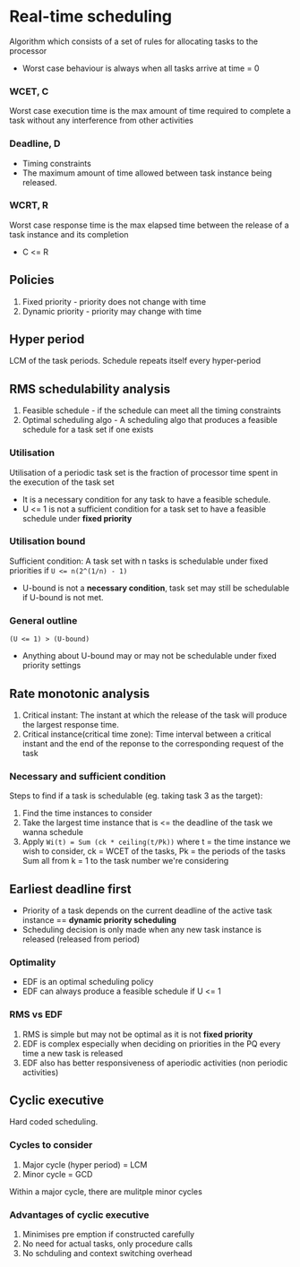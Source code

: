 # Real-time scheduling

Algorithm which consists of a set of rules for allocating tasks to the processor

- Worst case behaviour is always when all tasks arrive at time = 0

### WCET, C
Worst case execution time is the max amount of time required to complete a task without any interference from other activities

### Deadline, D

- Timing constraints
- The maximum amount of time allowed between task instance being released.

### WCRT, R
Worst case response time is the max elapsed time between the release of a task instance and its completion

- C <= R

## Policies 

1. Fixed priority - priority does not change with time 
2. Dynamic priority - priority may change with time

## Hyper period
LCM of the task periods. Schedule repeats itself every hyper-period


## RMS schedulability analysis
1. Feasible schedule - if the schedule can meet all the timing constraints
2. Optimal scheduling algo - A scheduling algo that produces a feasible schedule for a task set if one exists

### Utilisation
Utilisation of a periodic task set is the fraction of processor time spent in the execution of the task set

- It is a necessary condition for any task to have a feasible schedule.
- U <= 1 is not a sufficient condition for a task set to have a feasible schedule under **fixed priority**

### Utilisation bound
Sufficient condition: A task set with n tasks is schedulable under fixed priorities if ```U <= n(2^(1/n) - 1)```

- U-bound is not a **necessary condition**, task set may still be schedulable if U-bound is not met.

### General outline
```(U <= 1) > (U-bound)```
- Anything about U-bound may or may not be schedulable under fixed priority settings

## Rate monotonic analysis
1. Critical instant: The instant at which the release of the task will produce the largest response time.
2. Critical instance(critical time zone): Time interval between a critical instant and the end of the reponse to the corresponding request of the task

### Necessary and sufficient condition
Steps to find if a task is schedulable (eg. taking task 3 as the target):
1. Find the time instances to consider
2. Take the largest time instance that is <= the deadline of the task we wanna schedule
3. Apply ```Wi(t) = Sum (ck * ceiling(t/Pk))``` where t = the time instance we wish to consider, ck = WCET of the tasks, Pk = the periods of the tasks
Sum all from k = 1 to the task number we're considering

## Earliest deadline first
- Priority of a task depends on the current deadline of the active task instance == **dynamic priority scheduling**
- Scheduling decision is only made when any new task instance is released (released from period)

### Optimality
- EDF is an optimal scheduling policy
- EDF can always produce a feasible schedule if U <= 1

### RMS vs EDF
1. RMS is simple but may not be optimal as it is not **fixed priority**
2. EDF is complex especially when deciding on priorities in the PQ every time a new task is released
3. EDF also has better responsiveness of aperiodic activities (non periodic activities)

## Cyclic executive

Hard coded scheduling.

### Cycles to consider
1. Major cycle (hyper period) = LCM
2. Minor cycle = GCD

Within a major cycle, there are mulitple minor cycles

### Advantages of cyclic executive
1. Minimises pre emption if constructed carefully
2. No need for actual tasks, only procedure calls
3. No schduling and context switching overhead



